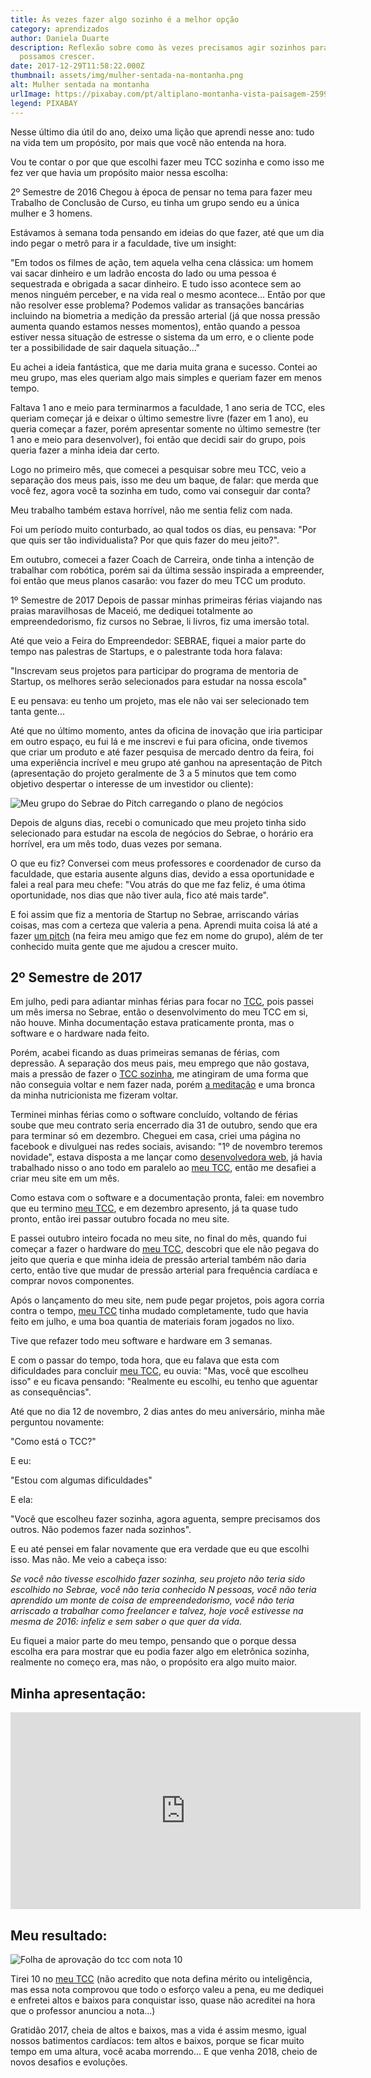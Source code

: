 ```yaml
---
title: Às vezes fazer algo sozinho é a melhor opção
category: aprendizados
author: Daniela Duarte
description: Reflexão sobre como às vezes precisamos agir sozinhos para que
  possamos crescer.
date: 2017-12-29T11:58:22.000Z
thumbnail: assets/img/mulher-sentada-na-montanha.png
alt: Mulher sentada na montanha
urlImage: https://pixabay.com/pt/altiplano-montanha-vista-paisagem-2599412/
legend: PIXABAY
---
```

Nesse último dia útil do ano, deixo uma lição que aprendi nesse ano: tudo na vida tem um propósito, por mais que você não entenda na hora.

Vou te contar o por que que escolhi fazer meu TCC sozinha e como isso me fez ver que havia um propósito maior nessa escolha:

2º Semestre de 2016
Chegou à época de pensar no tema para fazer meu Trabalho de Conclusão de Curso, eu tinha um grupo sendo eu a única mulher e 3 homens.

Estávamos à semana toda pensando em ideias do que fazer, até que um dia indo pegar o metrô para ir a faculdade, tive um insight:

"Em todos os filmes de ação, tem aquela velha cena clássica: um homem vai sacar dinheiro e um ladrão encosta do lado ou uma pessoa é sequestrada e obrigada a sacar dinheiro. E tudo isso acontece sem ao menos ninguém perceber, e na vida real o mesmo acontece... Então por que não resolver esse problema? Podemos validar as transações bancárias incluindo na biometria a medição da pressão arterial (já que nossa pressão aumenta quando estamos nesses momentos), então quando a pessoa estiver nessa situação de estresse o sistema da um erro, e o cliente pode ter a possibilidade de sair daquela situação..."

Eu achei a ideia fantástica, que me daria muita grana e sucesso. Contei ao meu grupo, mas eles queriam algo mais simples e queriam fazer em menos tempo.

Faltava 1 ano e meio para terminarmos a faculdade, 1 ano seria de TCC, eles queriam começar já e deixar o último semestre livre (fazer em 1 ano), eu queria começar a fazer, porém apresentar somente no último semestre (ter 1 ano e meio para desenvolver), foi então que decidi sair do grupo, pois queria fazer a minha ideia dar certo.

Logo no primeiro mês, que comecei a pesquisar sobre meu TCC, veio a separação dos meus pais, isso me deu um baque, de falar: que merda que você fez, agora você ta sozinha em tudo, como vai conseguir dar conta?

Meu trabalho também estava horrível, não me sentia feliz com nada.

Foi um período muito conturbado, ao qual todos os dias, eu pensava: "Por que quis ser tão individualista? Por que quis fazer do meu jeito?".

Em outubro, comecei a fazer Coach de Carreira, onde tinha a intenção de trabalhar com robótica, porém sai da última sessão inspirada a empreender, foi então que meus planos casarão: vou fazer do meu TCC um produto.

1º Semestre de 2017
Depois de passar minhas primeiras férias viajando nas praias maravilhosas de Maceió, me dediquei totalmente ao empreendedorismo, fiz cursos no Sebrae, li livros, fiz uma imersão total.

Até que veio a Feira do Empreendedor: SEBRAE, fiquei a maior parte do tempo nas palestras de Startups, e o palestrante toda hora falava:

"Inscrevam seus projetos para participar do programa de mentoria de Startup, os melhores serão selecionados para estudar na nossa escola"

E eu pensava: eu tenho um projeto, mas ele não vai ser selecionado tem tanta gente...

Até que no último momento, antes da oficina de inovação que iria participar em outro espaço, eu fui lá e me inscrevi e fui para oficina, onde tivemos que criar um produto e até fazer pesquisa de mercado dentro da feira, foi uma experiência incrível e meu grupo até ganhou na apresentação de Pitch (apresentação do projeto geralmente de 3 a 5 minutos que tem como objetivo despertar o interesse de um investidor ou cliente):

![Meu grupo do Sebrae do Pitch carregando o plano de negócios](/assets/img/meu-grupo-no-pitch.png)

<!--StartFragment-->

Depois de alguns dias, recebi o comunicado que meu projeto tinha sido selecionado para estudar na escola de negócios do Sebrae, o horário era horrível, era um mês todo, duas vezes por semana.

O que eu fiz? Conversei com meus professores e coordenador de curso da faculdade, que estaria ausente alguns dias, devido a essa oportunidade e falei a real para meu chefe: "Vou atrás do que me faz feliz, é uma ótima oportunidade, nos dias que não tiver aula, fico até mais tarde".

E foi assim que fiz a mentoria de Startup no Sebrae, arriscando várias coisas, mas com a certeza que valeria a pena. Aprendi muita coisa lá até a fazer [um pitch](https://www.youtube.com/watch?v=2OGWUb0Bfi8) (na feira meu amigo que fez em nome do grupo), além de ter conhecido muita gente que me ajudou a crescer muito.

## 2º Semestre de 2017

Em julho, pedi para adiantar minhas férias para focar no [TCC](https://www.youtube.com/watch?v=12R6w5bGu70&index=1&list=PLte-mbSlVBx9c_GgI7fwOdof1NxjRTsF1), pois passei um mês imersa no Sebrae, então o desenvolvimento do meu TCC em si, não houve. Minha documentação estava praticamente pronta, mas o software e o hardware nada feito.

Porém, acabei ficando as duas primeiras semanas de férias, com depressão. A separação dos meus pais, meu emprego que não gostava, mais a pressão de fazer o [TCC sozinha](https://www.youtube.com/watch?v=12R6w5bGu70&index=1&list=PLte-mbSlVBx9c_GgI7fwOdof1NxjRTsF1), me atingiram de uma forma que não conseguia voltar e nem fazer nada, porém [a meditação](https://www.amazon.com.br/gp/product/8543103215/ref=as_li_tl?ie=UTF8&tag=danieladuarte-20&camp=1789&creative=9325&linkCode=as2&creativeASIN=8543103215&linkId=7d9639259155687fc1e18ddfc09df6e0) e uma bronca da minha nutricionista me fizeram voltar.

Terminei minhas férias como o software concluído, voltando de férias soube que meu contrato seria encerrado dia 31 de outubro, sendo que era para terminar só em dezembro. Cheguei em casa, criei uma página no facebook e divulguei nas redes sociais, avisando: "1º de novembro teremos novidade", estava disposta a me lançar como [desenvolvedora web](http://danieladuarte.com.br/sobremim.html), já havia trabalhado nisso o ano todo em paralelo ao [meu TCC](https://www.youtube.com/watch?v=12R6w5bGu70&index=1&list=PLte-mbSlVBx9c_GgI7fwOdof1NxjRTsF1), então me desafiei a criar meu site em um mês.

Como estava com o software e a documentação pronta, falei: em novembro que eu termino [meu TCC](https://www.youtube.com/watch?v=12R6w5bGu70&index=1&list=PLte-mbSlVBx9c_GgI7fwOdof1NxjRTsF1), e em dezembro apresento, já ta quase tudo pronto, então irei passar outubro focada no meu site.

E passei outubro inteiro focada no meu site, no final do mês, quando fui começar a fazer o hardware do [meu TCC](https://www.youtube.com/watch?v=12R6w5bGu70&index=1&list=PLte-mbSlVBx9c_GgI7fwOdof1NxjRTsF1), descobri que ele não pegava do jeito que queria e que minha ideia de pressão arterial também não daria certo, então tive que mudar de pressão arterial para frequência cardíaca e comprar novos componentes.

Após o lançamento do meu site, nem pude pegar projetos, pois agora corria contra o tempo, [meu TCC](https://www.youtube.com/watch?v=12R6w5bGu70&index=1&list=PLte-mbSlVBx9c_GgI7fwOdof1NxjRTsF1) tinha mudado completamente, tudo que havia feito em julho, e uma boa quantia de materiais foram jogados no lixo.

Tive que refazer todo meu software e hardware em 3 semanas.

E com o passar do tempo, toda hora, que eu falava que esta com dificuldades para concluir [meu TCC](https://www.youtube.com/watch?v=12R6w5bGu70&index=1&list=PLte-mbSlVBx9c_GgI7fwOdof1NxjRTsF1), eu ouvia: "Mas, você que escolheu isso" e eu ficava pensando: "Realmente eu escolhi, eu tenho que aguentar as consequências".

Até que no dia 12 de novembro, 2 dias antes do meu aniversário, minha mãe perguntou novamente:

"Como está o TCC?"

E eu:

"Estou com algumas dificuldades"

E ela:

"Você que escolheu fazer sozinha, agora aguenta, sempre precisamos dos outros. Não podemos fazer nada sozinhos".

E eu até pensei em falar novamente que era verdade que eu que escolhi isso. Mas não. Me veio a cabeça isso:

*Se você não tivesse escolhido fazer sozinha, seu projeto não teria sido escolhido no Sebrae, você não teria conhecido N pessoas, você não teria aprendido um monte de coisa de empreendedorismo, você não teria arriscado a trabalhar como freelancer e talvez, hoje você estivesse na mesma de 2016: infeliz e sem saber o que quer da vida.*

Eu fiquei a maior parte do meu tempo, pensando que o porque dessa escolha era para mostrar que eu podia fazer algo em eletrônica sozinha, realmente no começo era, mas não, o propósito era algo muito maior.

## Minha apresentação:

<!--EndFragment-->

<iframe width="560" height="315" src="https://www.youtube.com/embed/12R6w5bGu70" frameborder="0" allow="accelerometer; autoplay; encrypted-media; gyroscope; picture-in-picture" allowfullscreen></iframe>

<!--StartFragment-->

## Meu resultado:

<!--EndFragment-->

![Folha de aprovação do tcc com nota 10](/assets/img/folha-de-aprovacao-com-nota-10.jpg)

<!--StartFragment-->

Tirei 10 no [meu TCC](https://www.youtube.com/watch?v=12R6w5bGu70&index=1&list=PLte-mbSlVBx9c_GgI7fwOdof1NxjRTsF1) (não acredito que nota defina mérito ou inteligência, mas essa nota comprovou que todo o esforço valeu a pena, eu me dediquei e enfretei altos e baixos para conquistar isso, quase não acreditei na hora que o professor anunciou a nota...)

Gratidão 2017, cheia de altos e baixos, mas a vida é assim mesmo, igual nossos batimentos cardíacos: tem altos e baixos, porque se ficar muito tempo em uma altura, você acaba morrendo... E que venha 2018, cheio de novos desafios e evoluções.

<!--EndFragment-->